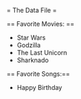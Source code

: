 = The Data File =


== Favorite Movies: ==
* Star Wars
* Godzilla
* The Last Unicorn
* Sharknado



== Favorite Songs:==
* Happy Birthday

